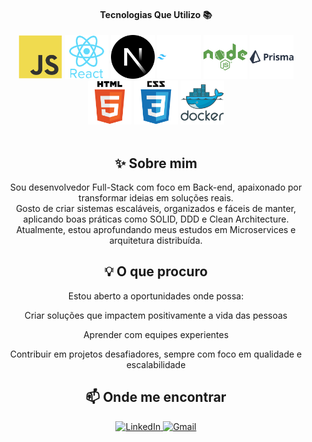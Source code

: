 <div align="center">
  <h4>Tecnologias Que Utilizo 📚</h4>
</div>

<div align="center">
  <img alt="JavaScript" height="70" width="70" src="https://github.com/devicons/devicon/blob/master/icons/javascript/javascript-original.svg"/>
  <img alt="React" height="70" width="70" src="https://github.com/devicons/devicon/blob/master/icons/react/react-original-wordmark.svg"/>
  <img alt="Next.js" height="70" width="70" src="https://github.com/devicons/devicon/blob/master/icons/nextjs/nextjs-original.svg"/>
  <img alt="TailwindCSS" height="70" width="70" src="https://github.com/devicons/devicon/blob/master/icons/tailwindcss/tailwindcss-original-wordmark.svg"/>
  <img alt="Node.js" height="70" width="70" src="https://github.com/devicons/devicon/blob/master/icons/nodejs/nodejs-plain-wordmark.svg"/>
  <img alt="Prisma" height="70" width="70" src="https://github.com/devicons/devicon/blob/master/icons/prisma/prisma-original-wordmark.svg"/>
  <img alt="HTML5" height="70" width="70" src="https://github.com/devicons/devicon/blob/master/icons/html5/html5-original-wordmark.svg"/>
  <img alt="CSS3" height="70" width="70" src="https://github.com/devicons/devicon/blob/master/icons/css3/css3-original-wordmark.svg"/>
  <img alt="Docker" height="70" width="70" src="https://github.com/devicons/devicon/blob/master/icons/docker/docker-original-wordmark.svg"/>
</div>
<br/>

<div align="center">
  <h2>✨ Sobre mim</h2>
  <p>
    Sou desenvolvedor Full-Stack com foco em Back-end, apaixonado por transformar ideias em soluções reais.<br/>
    Gosto de criar sistemas escaláveis, organizados e fáceis de manter, aplicando boas práticas como SOLID, DDD e Clean Architecture.<br/>
    Atualmente, estou aprofundando meus estudos em Microservices e arquitetura distribuída.
  </p>
</div>

<div align="center">
  <h2>💡 O que procuro</h2>
  <p>Estou aberto a oportunidades onde possa:</p>
  <p>Criar soluções que impactem positivamente a vida das pessoas</p>
  <p>Aprender com equipes experientes</p>
  <p>Contribuir em projetos desafiadores, sempre com foco em qualidade e escalabilidade</p>
</div>

<div align="center">
  <h2>📫 Onde me encontrar</h2>
  <a href="https://www.linkedin.com/in/lucas-navarro-a95595323/">
    <img src="https://img.shields.io/badge/LinkedIn-%230077B5?style=for-the-badge&logo=linkedin&logoColor=white" alt="LinkedIn"/>
  </a>
  <a href="mailto:lucasscquiavondev@gmail.com">
    <img src="https://img.shields.io/badge/Gmail-D14836?style=for-the-badge&logo=gmail&logoColor=white" alt="Gmail"/>
  </a>
</div>
